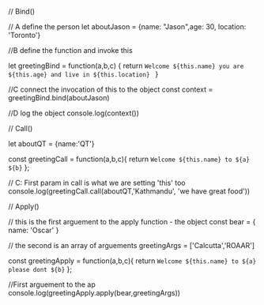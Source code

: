 
// Bind()

// A define the person
let aboutJason = {name: "Jason",age: 30, location: 'Toronto'}

//B define the function and invoke this

let greetingBind = function(a,b,c) {
  return `Welcome ${this.name} you are ${this.age} and live in ${this.location} `
}

//C connect the invocation of this to the object
const context = greetingBind.bind(aboutJason)


//D log the object
console.log(context())

// Call()

let aboutQT = {name:'QT'}


const greetingCall = function(a,b,c){
  return `Welcome ${this.name} to ${a} ${b}`
};

// C: First param in call is what we are setting 'this' too
console.log(greetingCall.call(aboutQT,'Kathmandu', 'we have great food'))

// Apply()



// this is the first arguement to the apply function - the object
const bear = {
  name: 'Oscar'
}

// the second is an array of arguements
greetingArgs = ['Calcutta','ROAAR']

const greetingApply = function(a,b,c){
  return `Welcome ${this.name} to ${a} please dont ${b}`
};

//First arguement to the ap
console.log(greetingApply.apply(bear,greetingArgs))







